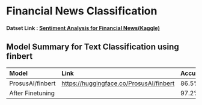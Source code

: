 # Financial News Classification

#### Datset Link : [Sentiment Analysis for Financial News(Kaggle)](https://www.kaggle.com/datasets/ankurzing/sentiment-analysis-for-financial-news)

## Model Summary for Text Classification using finbert

| Model                                                             | Link                                                                                       | Accuracy |
| :---------------------------------------------------------------- | :----------------------------------------------------------------------------------------- | :------- |
| ProsusAI/finbert                                                  | <https://huggingface.co/ProsusAI/finbert>                                                  | 86.5%    |
| After Finetuning                                                  |                                                                                            | 97.2%    |                                

